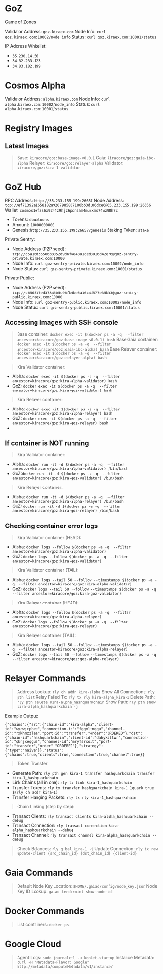 # GoZ
Game of Zones

Validator Address: `goz.kiraex.com` 
Node Info: `curl goz.kiraex.com:10002/node_info`
Status: `curl goz.kiraex.com:10001/status`

IP Address Whitelist:
 * `35.230.14.56`
 * `34.82.233.123`
 * `34.83.182.199`

# Cosmos Alpha 

Validator Address: `alpha.kiraex.com` 
Node Info: `curl alpha.kiraex.com:10002/node_info`
Status: `curl alpha.kiraex.com:10001/status`

# Registry Images

## Latest Images
> Base: `kiracore/goz:base-image-v0.0.1`
> Gaia: `kiracore/goz:gaia-ibc-alpha`
> Relayer: `kiracore/goz:relayer-alpha`
> Validator: `kiracore/goz:kira-1-validator`

# GoZ Hub 

RPC Address: `http://35.233.155.199:26657`
Node Address: `tcp://ef71392a1658182a9207985807100bb3d106dce6@35.233.155.199:26656`
Wallet: `cosmos1efzs6x9244z9hjz6pcrsam4muxxms74wz98h7c`
  * Tokens: `doubloons`
  * Amount: `10000000000`
  * Genesis:`http://35.233.155.199:26657/genesis`
Staking Token: `stake`

Private Sentry:
  * Node Address (P2P seed): `tcp://c5a16d35506b3052d9d6f684881ced8016d42e76@goz-sentry-private.kiraex.com:10000`
  * Node Info: `curl goz-sentry-private.kiraex.com:10002/node_info`
  * Node Status: `curl goz-sentry-private.kiraex.com:10001/status`

Private Public:
  * Node Address (P2P seed): `tcp://c65d517ed3784605c96fb6be5a16c4d577e35bb3@goz-sentry-public.kiraex.com:10000`
  * Node Info: `curl goz-sentry-public.kiraex.com:10002/node_info`
  * Node Status: `curl goz-sentry-public.kiraex.com:10001/status`


## Accessing Images with SSH console

> Base container: `docker exec -it $(docker ps -a -q  --filter ancestor=kiracore/goz:base-image-v0.0.1) bash`
> Base Gaia container: `docker exec -it $(docker ps -a -q  --filter ancestor=kiracore/goz:gaia-ibc-alpha) bash`
> Base Relayer container: `docker exec -it $(docker ps -a -q  --filter ancestor=kiracore/goz:relayer-alpha) bash`

> Kira Validator container: 
 * Alpha: `docker exec -it $(docker ps -a -q  --filter ancestor=kiracore/goz:kira-alpha-validator) bash`
 * GoZ: `docker exec -it $(docker ps -a -q  --filter ancestor=kiracore/goz:kira-goz-validator) bash`

> Kira Relayer container: 
 * Alpha: `docker exec -it $(docker ps -a -q  --filter ancestor=kiracore/goz:kira-alpha-relayer) bash`
 * GoZ: `docker exec -it $(docker ps -a -q  --filter ancestor=kiracore/goz:kira-goz-relayer) bash`
* 
## If container is NOT running

> Kira Validator container:
 * Alpha: `docker run -it -d $(docker ps -a -q  --filter ancestor=kiracore/goz:kira-alpha-validator) /bin/bash`
 * GoZ:`docker run -it -d $(docker ps -a -q  --filter ancestor=kiracore/goz:kira-goz-validator) /bin/bash`

> Kira Relayer container:
 * Alpha: `docker run -it -d $(docker ps -a -q  --filter ancestor=kiracore/goz:kira-alpha-relayer) /bin/bash`
 * GoZ: `docker run -it -d $(docker ps -a -q  --filter ancestor=kiracore/goz:kira-goz-relayer) /bin/bash`

## Checking container error logs

> Kira Validator container (HEAD): 
 * Alpha: `docker logs --follow $(docker ps -a -q  --filter ancestor=kiracore/goz:kira-alpha-validator)`
 * GoZ: `docker logs --follow $(docker ps -a -q  --filter ancestor=kiracore/goz:kira-goz-validator)`
> Kira Validator container (TAIL): 
 * Alpha: `docker logs --tail 50 --follow --timestamps $(docker ps -a -q  --filter ancestor=kiracore/goz:kira-alpha-validator)`
 * GoZ: `docker logs --tail 50 --follow --timestamps $(docker ps -a -q  --filter ancestor=kiracore/goz:kira-goz-validator)`

> Kira Relayer container (HEAD): 
 * Alpha: `docker logs --follow $(docker ps -a -q  --filter ancestor=kiracore/goz:kira-alpha-relayer)`
 * GoZ: `docker logs --follow $(docker ps -a -q  --filter ancestor=kiracore/goz:kira-goz-relayer)`
> Kira Relayer container (TAIL): 
 * Alpha: `docker logs --tail 50 --follow --timestamps $(docker ps -a -q  --filter ancestor=kiracore/goz:kira-alpha-relayer)`
 * GoZ: `docker logs --tail 50 --follow --timestamps $(docker ps -a -q  --filter ancestor=kiracore/goz:goz-alpha-relayer)`

# Relayer Commands

> Address Lookup: `rly ch addr kira-alpha`
> Show All Connections: `rly pth list`
> Relay Failed Tx:  `rly tx rly kira-alpha_kira-1`
> Delete Path: `rly pth delete kira-alpha_hashquarkchain`
> Show Path: `rly pth show kira-alpha_hashquarkchain -j`
  
  Example Output:
```
{"chains":{"src":{"chain-id":"kira-alpha","client-id":"wyrwjrphee","connection-id":"fggmltnqgu","channel-id":"rxkhmzzlea","port-id":"transfer","order":"ORDERED"},"dst":{"chain-id":"hashquarkchain","client-id":"dahykiltwr","connection-id":"qkrjxeqgus","channel-id":"mryfsrxoit","port-id":"transfer","order":"ORDERED"},"strategy":{"type":"naive"}},"status":{"chains":true,"clients":true,"connection":true,"channel":true}}
```

> Token Transfer
 * Generate Path:  `rly pth gen kira-1 transfer hashquarkchain transfer kira-1_hashquarkchain`
 * Link Chains (all in one): `rly tx link kira-1_hashquarkchain`
 * Transfer Tokens: `rly tx transfer hashquarkchain kira-1 1quark true $(rly ch addr kira-1)`
 * Transfer Hanging Packets: `rly tx rly kira-1_hashquarkchain`

> Chain Linking (step by step):
 * Transact Clients: `rly transact clients kira-alpha_hashquarkchain --debug`
 * Transact Connection: `rly transact connection kira-alpha_hashquarkchain --debug`
 * Transact Channel: `rly transact channel kira-alpha_hashquarkchain --debug`
  
> Check Balances: `rly q bal kira-1 -j`
> Update Connection: `rly tx raw update-client {src_chain_id} {dst_chain_id} {client-id}`

# Gaia Commands

> Default Node Key Location: `$HOME/.gaiad/config/node_key.json`
> Node Key ID Lookup: `gaiad tendermint show-node-id`

# Docker Commands

> List containers: `docker ps`

# Google Cloud

> Agent Logs: `sudo journalctl -u konlet-startup`
> Instance Metadata: `curl -H "Metadata-Flavor: Google" http://metadata/computeMetadata/v1/instance/`

